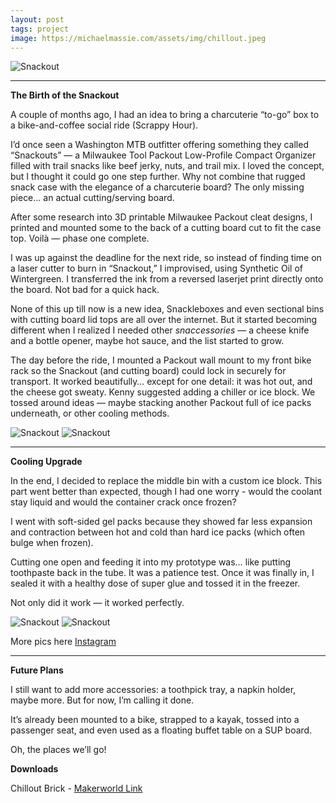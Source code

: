 ```yaml
---
layout: post
tags: project
image: https://michaelmassie.com/assets/img/chillout.jpeg
---
```


![Snackout](https://michaelmassie.com/assets/img/snackout01.jpeg)


---

**The Birth of the Snackout**

A couple of months ago, I had an idea to bring a charcuterie “to-go” box to a bike-and-coffee social ride (Scrappy Hour).

I’d once seen a Washington MTB outfitter offering something they called “Snackouts” — a Milwaukee Tool Packout Low-Profile Compact Organizer filled with trail snacks like beef jerky, nuts, and trail mix. I loved the concept, but I thought it could go one step further. Why not combine that rugged snack case with the elegance of a charcuterie board? The only missing piece... an actual cutting/serving board.

After some research into 3D printable Milwaukee Packout cleat designs, I printed and mounted some to the back of a cutting board cut to fit the case top. Voilà — phase one complete.

I was up against the deadline for the next ride, so instead of finding time on a laser cutter to burn in “Snackout,” I improvised, using Synthetic Oil of Wintergreen. I transferred the ink from a reversed laserjet print directly onto the board. Not bad for a quick hack.

None of this up till now is a new idea, Snackleboxes and even sectional bins with cutting board lid tops are all over the internet. But it started becoming different when I realized I needed other *snaccessories* — a cheese knife and a bottle opener, maybe hot sauce, and the list started to grow. 

The day before the ride, I mounted a Packout wall mount to my front bike rack so the Snackout (and cutting board) could lock in securely for transport. It worked beautifully… except for one detail: it was hot out, and the cheese got sweaty. Kenny suggested adding a chiller or ice block. We tossed around ideas — maybe stacking another Packout full of ice packs underneath, or other cooling methods.

![Snackout](https://michaelmassie.com/assets/img/snackout02.jpeg)
![Snackout](https://michaelmassie.com/assets/img/snackout03.jpeg)

---

**Cooling Upgrade**

In the end, I decided to replace the middle bin with a custom ice block. This part went better than expected, though I had one worry - would the coolant stay liquid and would the container crack once frozen?

I went with soft-sided gel packs because they showed far less expansion and contraction between hot and cold than hard ice packs (which often bulge when frozen).

Cutting one open and feeding it into my prototype was… like putting toothpaste back in the tube. It was a patience test. Once it was finally in, I sealed it with a healthy dose of super glue and tossed it in the freezer.

Not only did it work — it worked perfectly.

![Snackout](https://michaelmassie.com/assets/img/chillout.jpeg)
![Snackout](https://michaelmassie.com/assets/img/chillout01.jpeg)



More pics here [Instagram](https://www.instagram.com/p/DNF9jbkuhL0)

---

**Future Plans**

I still want to add more accessories: a toothpick tray, a napkin holder, maybe more. But for now, I’m calling it done.

It’s already been mounted to a bike, strapped to a kayak, tossed into a passenger seat, and even used as a floating buffet table on a SUP board.

Oh, the places we’ll go!



**Downloads**

Chillout Brick - [Makerworld Link](https://makerworld.com/en/models/1699887-milwaukee-tool-chillout#profileId-1802643)

